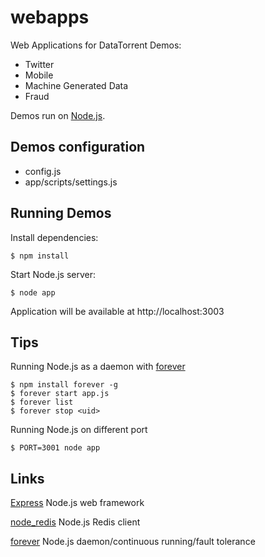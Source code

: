 webapps
===============

Web Applications for DataTorrent Demos:
- Twitter
- Mobile
- Machine Generated Data
- Fraud

Demos run on [Node.js](http://nodejs.org/).

## Demos configuration
 - config.js
 - app/scripts/settings.js

## Running Demos
 Install dependencies:

    $ npm install

 Start Node.js server:

    $ node app

 Application will be available at http://localhost:3003

## Tips

 Running Node.js as a daemon with [forever](https://github.com/nodejitsu/forever)

    $ npm install forever -g
    $ forever start app.js
    $ forever list
    $ forever stop <uid>

 Running Node.js on different port

    $ PORT=3001 node app

## Links

[Express](https://github.com/visionmedia/express) Node.js web framework

[node_redis](https://github.com/mranney/node_redis) Node.js Redis client

[forever](https://github.com/nodejitsu/forever) Node.js daemon/continuous running/fault tolerance